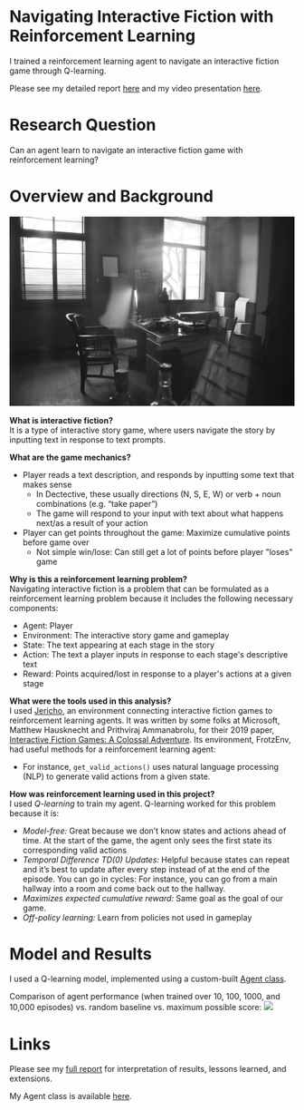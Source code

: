 # Navigating Interactive Fiction with Reinforcement Learning
I trained a reinforcement learning agent to navigate an interactive fiction game through Q-learning.

Please see my detailed report [here](https://github.com/bingwang32/RL_InteractiveFiction/blob/master/Navigating_Interactive_Fiction_with_Reinforcement_Learning.ipynb) and my video presentation [here](https://www.youtube.com/watch?v=LJkoLr46280).

# Research Question
Can an agent learn to navigate an interactive fiction game with reinforcement learning?

# Overview and Background
<img src="images/michelle-ding-QAOtKq8ehcw-unsplash.jpg" width="850">

**What is interactive fiction?**<br>
It is a type of interactive story game, where users navigate the story by inputting text in response to text prompts.

**What are the game mechanics?**<br>
- Player reads a text description, and responds by inputting some text that makes sense 
    - In Dectective, these usually directions (N, S, E, W) or verb + noun combinations (e.g. “take paper”)
    - The game will respond to your input with text about what happens next/as a result of your action
- Player can get points throughout the game: Maximize cumulative points before game over
    - Not simple win/lose: Can still get a lot of points before player "loses" game

**Why is this a reinforcement learning problem?**<br>
Navigating interactive fiction is a problem that can be formulated as a reinforcement learning problem because it includes the following necessary components:
- Agent: Player
- Environment: The interactive story game and gameplay
- State: The text appearing at each stage in the story
- Action: The text a player inputs in response to each stage's descriptive text
- Reward: Points acquired/lost in response to a player's actions at a given stage

**What were the tools used in this analysis?**<br>
I used [Jericho](https://github.com/microsoft/jericho), an environment connecting interactive fiction games to reinforcement learning agents. It was written by some folks at Microsoft, Matthew Hausknecht and Prithviraj Ammanabrolu, for their 2019 paper, [Interactive Fiction Games: A Colossal Adventure](https://arxiv.org/abs/1909.05398). Its environment, FrotzEnv, had useful methods for a reinforcement learning agent:
- For instance, `get_valid_actions()` uses natural language processing (NLP) to generate valid actions from a given state.

**How was reinforcement learning used in this project?**<br>
I used *Q-learning* to train my agent. Q-learning worked for this problem because it is:
- *Model-free:* Great because we don’t know states and actions ahead of time. At the start of the game, the agent only sees the first state its corresponding valid actions
- *Temporal Difference TD(0) Updates:* Helpful because states can repeat and it’s best to update after every step instead of at the end of the episode. You can go in cycles: For instance, you can go from a main hallway into a room and come back out to the hallway.
- *Maximizes expected cumulative reward:* Same goal as the goal of our game. 
- *Off-policy learning:* Learn from policies not used in gameplay

# Model and Results
I used a Q-learning model, implemented using a custom-built [Agent class](https://github.com/bingwang32/RL_InteractiveFiction/blob/master/agent.py).

Comparison of agent performance (when trained over 10, 100, 1000, and 10,000 episodes) vs. random baseline vs. maximum possible score:
<img src="images/performance_comparison.jpg" width="850">

# Links
Please see my [full report](https://github.com/bingwang32/RL_InteractiveFiction/blob/master/Navigating_Interactive_Fiction_with_Reinforcement_Learning.ipynb) for interpretation of results, lessons learned, and extensions.

My Agent class is available [here](https://github.com/bingwang32/RL_InteractiveFiction/blob/master/agent.py).
